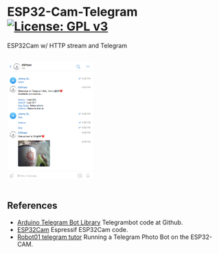 # ESP32-Cam-Telegram [![License: GPL v3](https://img.shields.io/badge/License-GPLv3-blue.svg)](https://www.gnu.org/licenses/gpl-3.0)<br>
ESP32Cam w/ HTTP stream and Telegram
<br><br>

<img src="pictures/ESP32CamTelegram0530.png" width=200/> &nbsp;&nbsp;&nbsp; 
<br><br>


## References
  - [Arduino Telegram Bot Library](https://github.com/witnessmenow/Universal-Arduino-Telegram-Bot) Telegrambot code at Github.
  - [ESP32Cam](https://github.com/espressif/esp32-camera) Espressif ESP32Cam code.
  - [Robot01 telegram tutor](https://robotzero.one/telegram-bot-esp32cam/) Running a Telegram Photo Bot on the ESP32-CAM.
